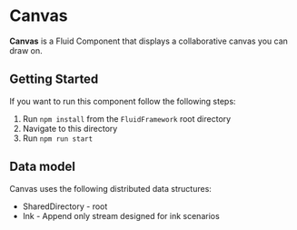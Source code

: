 # Canvas

**Canvas** is a Fluid Component that displays a collaborative canvas you can draw on.

## Getting Started

If you want to run this component follow the following steps:

1. Run `npm install` from the `FluidFramework` root directory
2. Navigate to this directory
3. Run `npm run start`

## Data model

Canvas uses the following distributed data structures:

- SharedDirectory - root
- Ink - Append only stream designed for ink scenarios
